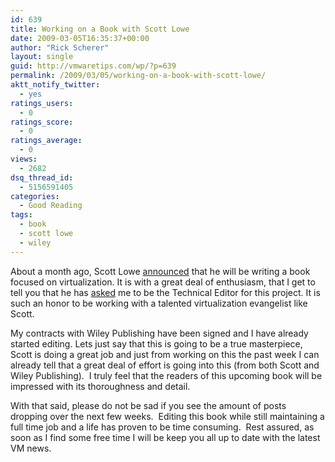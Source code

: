 ```yaml
---
id: 639
title: Working on a Book with Scott Lowe
date: 2009-03-05T16:35:37+00:00
author: "Rick Scherer"
layout: single
guid: http://vmwaretips.com/wp/?p=639
permalink: /2009/03/05/working-on-a-book-with-scott-lowe/
aktt_notify_twitter:
  - yes
ratings_users:
  - 0
ratings_score:
  - 0
ratings_average:
  - 0
views:
  - 2682
dsq_thread_id:
  - 5156591405
categories:
  - Good Reading
tags:
  - book
  - scott lowe
  - wiley
---
```

About a month ago, Scott Lowe <a href="http://blog.scottlowe.org/2009/01/29/im-writing-a-book/" target="_blank">announced</a> that he will be writing a book focused on virtualization. It is with a great deal of enthusiasm, that I get to tell you that he has <a href="http://blog.scottlowe.org/2009/03/05/book-status-report/" target="_blank">asked</a> me to be the Technical Editor for this project. It is such an honor to be working with a talented virtualization evangelist like Scott.

My contracts with Wiley Publishing have been signed and I have already started editing. Lets just say that this is going to be a true masterpiece, Scott is doing a great job and just from working on this the past week I can already tell that a great deal of effort is going into this (from both Scott and Wiley Publishing).  I truly feel that the readers of this upcoming book will be impressed with its thoroughness and detail.

With that said, please do not be sad if you see the amount of posts dropping over the next few weeks.  Editing this book while still maintaining a full time job and a life has proven to be time consuming.  Rest assured, as soon as I find some free time I will be keep you all up to date with the latest VM news.
